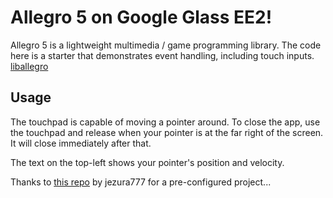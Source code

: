 # Allegro 5 on Google Glass EE2!

Allegro 5 is a lightweight multimedia / game programming library. The code here is a starter that demonstrates event handling, including touch inputs.
[liballegro](https://liballeg.org)

## Usage
The touchpad is capable of moving a pointer around. To close the app, use the touchpad and release when your pointer is at the far right of the screen. It will close immediately after that.

The text on the top-left shows your pointer's position and velocity.

Thanks to [this repo](https://github.com/jezura777/liballeg-android-app-template) by jezura777 for a pre-configured project...